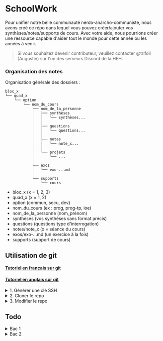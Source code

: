 # SchoolWork
Pour unifier notre belle communauté nerdo-anarcho-communiste, nous avons créé ce répo dans lequel vous pouvez créer/ajouter vos synthèses/notes/supports de cours. Avec votre aide, nous pourrions créer une ressource capable d'aider tout le monde pour cette année ou les années à venir.

> Si vous souhaitez devenir contributeur, veuillez contacter @trifoil (Augustin) sur l'un des serveurs Discord de la HEH.

### Organisation des notes

Organisation générale des dossiers :

```
bloc_x      
└── quad_x      
    └── option      
        └── nom_du_cours        
            ├── nom_de_la_personne      
            │   ├── synthèses
            │   │   └── synthèses...
            │   │
            │   ├── questions
            │   │   └── questions...
            │   │   
            │   ├── notes
            |   |   └── note_x...
            │   │
            │   └── projets
            │       └── ...
            │       
            ├── exos        
            │   └── exo-...md       
            │       
            └── supports        
                └── cours     
```
 
- bloc_x (x = 1, 2, 3)
- quad_x (x = 1, 2)
- option (commun, secu, dev)
- nom_du_cours (ex : prog, prog-tp, ioe)
- nom_de_la_personne (nom_prénom)
- synthèses (vos synthèses sans format précis)
- questions (questions type d'interrogation)
- notes/note_x (x = séance du cours)
- exos/exo-...md (un exercice à la fois)
- supports (support de cours)


## Utilisation de git
#### [Tutoriel en français sur git](https://www.atlassian.com/fr/git/tutorials)
#### [Tutoriel en anglais sur git](https://github.com/git-guides/)

<details>
<summary>1. Générer une clé SSH</summary>

- Utilisez la commande : `ssh-key` pour générer une clé SSH
- Copiez la clé qui se trouve dans le dossier `.ssh` dans le fichier `id_rsa.pub`
- [Ajoutez la clé à votre profil Github](https://github.com/settings/keys)
</details>

<details>
<summary>2. Cloner le repo </summary>
    
- Utilisez la commande : `git clone git@github.com:trifoil/SchoolWork.git` , cela va créer le dossier "SchoolWork" dans le répertoire où la commande est exécutée
</details>

<details>
<summary> 3. Modifier le repo </summary>

- Utilisez la commande [`git pull`](https://www.atlassian.com/fr/git/tutorials/syncing/git-pull) pour mettre à jour le repo
- Utilisez les commandes [`git add`](https://www.atlassian.com/fr/git/tutorials/saving-changes/git-add) et [`git commit`](https://www.atlassian.com/fr/git/tutorials/saving-changes/git-commit) pour enregistrer localement vos modifications 
- Puis utilisez la commande [`git push`](https://www.atlassian.com/fr/git/tutorials/syncing/git-push) pour envoyer vos modifications sur le repo
</details>

## Todo
<details>
<summary> Bac 1 </summary>

## Bac 1
### <u> Quad 1 </u>

### **TH**
- [x] Réseau
- [x] Archi
- [x] IOE
- [ ] Elec
- [ ] Tech num
- [x] Prog
### **TP**
- [x] Prog

### <u> Quad 2 </u>

### **TH**
- [ ] Réseau
- [ ] Elec
- [ ] Prog
- [ ] Tech num
### **TP**
- [ ] Prog

</details>

<details>
<summary> Bac 2 </summary>

### Bac 2
---
### **TH**
- [ ] DB
  
### **TP**
- [ ] Windows Server 
- [ ] Linux 
- [ ] PHP
- [ ] Technum

</details>